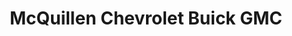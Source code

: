 ---
title: "McQuillen Chevrolet Buick GMC"
url: /girard/mcquillen-chevrolet-buick-gmc/
shop: car
---